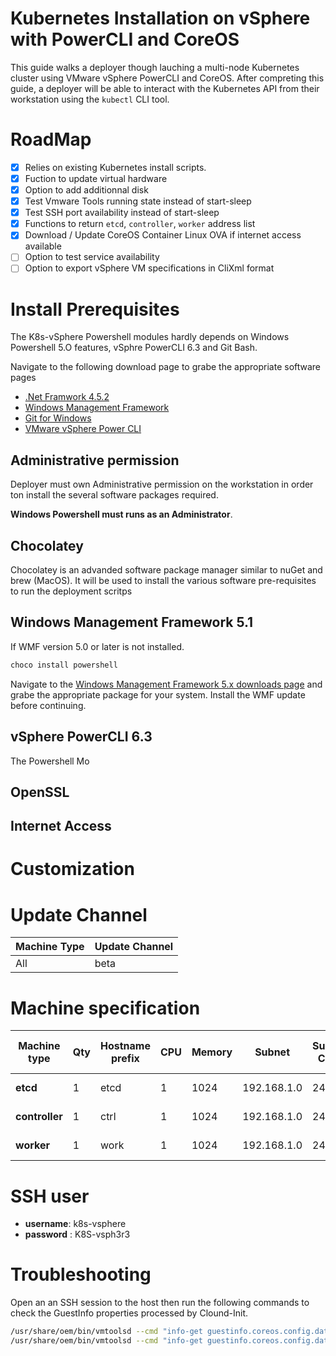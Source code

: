Kubernetes Installation on vSphere with PowerCLI and CoreOS
===
This guide walks a deployer though lauching a multi-node Kubernetes cluster using VMware vSphere PowerCLI and CoreOS. After compreting this guide, a deployer will be able to interact with the Kubernetes API from their workstation using the `kubectl` CLI tool.

# RoadMap

* [x] Relies on existing Kubernetes install scripts.
* [x] Fuction to update virtual hardware 
* [x] Option to add additionnal disk
* [x] Test Vmware Tools running state instead of start-sleep
* [x] Test SSH port availability instead of start-sleep
* [x] Functions to return `etcd`, `controller`, `worker` address list
* [x] Download / Update CoreOS Container Linux OVA if internet access available
* [ ] Option to test service availability
* [ ] Option to export vSphere VM specifications in CliXml format

# Install Prerequisites

The K8s-vSphere Powershell modules hardly depends on Windows Powershell 5.O features, vSphre PowerCLI 6.3 and Git Bash.

Navigate to the following download page to grabe the appropriate software pages

* [.Net Framwork 4.5.2](https://support.microsoft.com/en-us/help/2901907/microsoft-.net-framework-4.5.2-offline-installer-for-windows-server-2012-r2,-windows-8.1,-windows-server-2012,-windows-8,-windows-server-2008-r2-sp1,-windows-7-sp1,-windows-server-2008-sp2,-and-windows-vista-sp2)
* [Windows Management Framework](https://msdn.microsoft.com/en-us/powershell/wmf/5.1/release-notes)
* [Git for Windows](https://git-for-windows.github.io/)
* [VMware vSphere Power CLI](https://code.vmware.com/web/dp/tool/vsphere_powercli/6.5)

## Administrative permission
Deployer must own Administrative permission on the workstation in order ton install the several software packages required. 

**Windows Powershell must runs as an Administrator**. 

## Chocolatey

Chocolatey is an advanded software package manager similar to nuGet and brew (MacOS).
It will be used to install the various software pre-requisites to run the deployment scritps

## Windows Management Framework 5.1



If WMF version 5.0 or later is not installed.

```powershell
choco install powershell
```

Navigate to the [Windows Management Framework 5.x downloads page]() and grabe the appropriate package for your system. Install the WMF update before continuing. 


## vSphere PowerCLI 6.3

The Powershell Mo

## OpenSSL

## Internet Access

# Customization

# Update Channel

Machine Type | Update Channel
------------ | --------------
All          | beta

# Machine specification

Machine type   | Qty | Hostname prefix | CPU | Memory | Subnet      | Subnet CIDR | Ip start from | Default Gateway | Additionnal Disk | DNS Servers 
-------------- | --- | --------------- | --- | ------ | ----------- | ----------- | ------------- | --------------- | ---------------- | -----------
**etcd**       | 1   | etcd            | 1   | 1024   | 192.168.1.0 | 24          | 50            | 192.168.1.254   | 4GB, 5GB 6GB     |
**controller** | 1   | ctrl            | 1   | 1024   | 192.168.1.0 | 24          | 100           | 192.168.1.254   | 4GB, 5GB 6GB     |
**worker**     | 1   | work            | 1   | 1024   | 192.168.1.0 | 24          | 200           | 192.168.1.254   | 4GB, 5GB 6GB     |

# SSH user

* **username**: k8s-vsphere
* **password** : K8S-vsph3r3


# Troubleshooting

Open an an SSH session to the host then run the following commands to check the GuestInfo properties processed by Clound-Init.

```bash
/usr/share/oem/bin/vmtoolsd --cmd "info-get guestinfo.coreos.config.data"
/usr/share/oem/bin/vmtoolsd --cmd "info-get guestinfo.coreos.config.data.encoding"
```